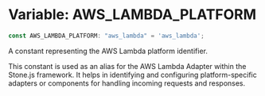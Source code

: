 # Variable: AWS\_LAMBDA\_PLATFORM

```ts
const AWS_LAMBDA_PLATFORM: "aws_lambda" = 'aws_lambda';
```

A constant representing the AWS Lambda platform identifier.

This constant is used as an alias for the AWS Lambda Adapter within the Stone.js framework.
It helps in identifying and configuring platform-specific adapters or components for handling
incoming requests and responses.
